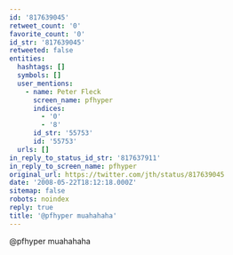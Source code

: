 ```yaml
---
id: '817639045'
retweet_count: '0'
favorite_count: '0'
id_str: '817639045'
retweeted: false
entities:
  hashtags: []
  symbols: []
  user_mentions:
    - name: Peter Fleck
      screen_name: pfhyper
      indices:
        - '0'
        - '8'
      id_str: '55753'
      id: '55753'
  urls: []
in_reply_to_status_id_str: '817637911'
in_reply_to_screen_name: pfhyper
original_url: https://twitter.com/jth/status/817639045
date: '2008-05-22T18:12:18.000Z'
sitemap: false
robots: noindex
reply: true
title: '@pfhyper muahahaha'
---
```


@pfhyper muahahaha